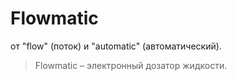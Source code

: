 # Flowmatic
от "flow" (поток) и "automatic" (автоматический).
> Flowmatic – электронный дозатор жидкости.
